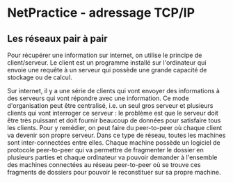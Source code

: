 # NetPractice - adressage TCP/IP



## Les réseaux pair à pair

Pour récupérer une information sur internet, on utilise le principe de client/serveur. Le client est un programme installé sur l'ordinateur qui envoie une requête à un serveur qui possède une grande capacité de stockage ou de calcul. 

Sur internet, il y a une série de clients qui vont envoyer des informations à des serveurs qui vont répondre avec une information. Ce mode d'organisation peut être centralisé, i.e. un seul gros serveur et plusieurs clients qui vont interroger ce serveur : le problème est que le serveur doit être très puissant et doit fournir beaucoup de données pour satisfaire tous les clients. Pour y remédier, on peut faire du peer-to-peer où chaque client va devenir son propre serveur. Dans ce type de réseau, toutes les machines sont inter-connectées entre elles. Chaque machine possède un logiciel de protocole peer-to-peer qui va permettre de fragmenter le dossier en plusieurs parties et chaque ordinateur va pouvoir demander à l'ensemble des machines connectées au réseau peer-to-peer où se trouve ces fragments de dossiers pour pouvoir le reconstituer sur sa propre machine.



